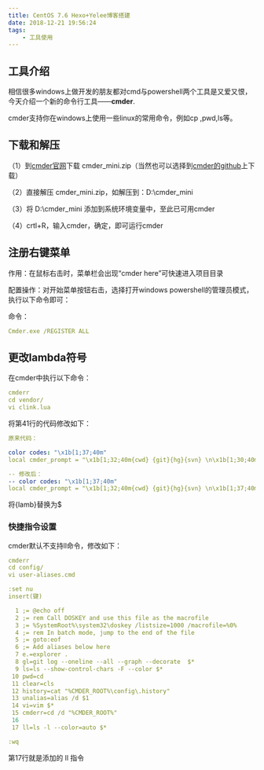 ```yaml
---
title: CentOS 7.6 Hexo+Yelee博客搭建
date: 2018-12-21 19:56:24
tags: 
    - 工具使用
---
```

## 工具介绍

相信很多windows上做开发的朋友都对cmd与powershell两个工具是又爱又恨，今天介绍一个新的命令行工具——**cmder**.

cmder支持你在windows上使用一些linux的常用命令，例如cp ,pwd,ls等。

## 下载和解压
（1）到[cmder官网](http://cmder.net/)下载 cmder_mini.zip（当然也可以选择到[cmder的github](https://github.com/cmderdev/cmder)上下载）

（2）直接解压 cmder_mini.zip，如解压到：D:\\cmder_mini

（3）将 D:\\cmder_mini 添加到系统环境变量中，至此已可用cmder

（4）crtl+R，输入cmder，确定，即可运行cmder

##  注册右键菜单
作用：在鼠标右击时，菜单栏会出现“cmder here”可快速进入项目目录

配置操作：对开始菜单按钮右击，选择打开windows powershell的管理员模式，执行以下命令即可：

命令：
```yaml
Cmder.exe /REGISTER ALL
```
## 更改lambda符号

在cmder中执行以下命令：
```yaml
cmderr
cd vendor/
vi clink.lua
```
将第41行的代码修改如下：
```yaml
原来代码：

color codes: "\x1b[1;37;40m"
local cmder_prompt = "\x1b[1;32;40m{cwd} {git}{hg}{svn} \n\x1b[1;30;40m{lamb} \x1b[0m"

-- 修改后：
-- color codes: "\x1b[1;37;40m"
local cmder_prompt = "\x1b[1;32;40m{cwd} {git}{hg}{svn} \n\x1b[1;37;40m$ \x1b[0m"
```

将{lamb}替换为$

### 快捷指令设置
cmder默认不支持ll命令，修改如下：
```yaml
cmderr
cd config/
vi user-aliases.cmd

:set nu
insert(键)

  1 ;= @echo off
  2 ;= rem Call DOSKEY and use this file as the macrofile
  3 ;= %SystemRoot%\system32\doskey /listsize=1000 /macrofile=%0%
  4 ;= rem In batch mode, jump to the end of the file
  5 ;= goto:eof
  6 ;= Add aliases below here
  7 e.=explorer .
  8 gl=git log --oneline --all --graph --decorate  $*
  9 ls=ls --show-control-chars -F --color $*
 10 pwd=cd
 11 clear=cls
 12 history=cat "%CMDER_ROOT%\config\.history"
 13 unalias=alias /d $1
 14 vi=vim $*
 15 cmderr=cd /d "%CMDER_ROOT%"
 16 
 17 ll=ls -l --color=auto $*

:wq
```

第17行就是添加的 ll 指令



